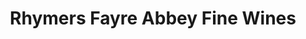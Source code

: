 ---
title: "Rhymers Fayre Abbey Fine Wines"
url: /melrose/rhymers-fayre-abbey-fine-wines/
shop: Spirituosen
---